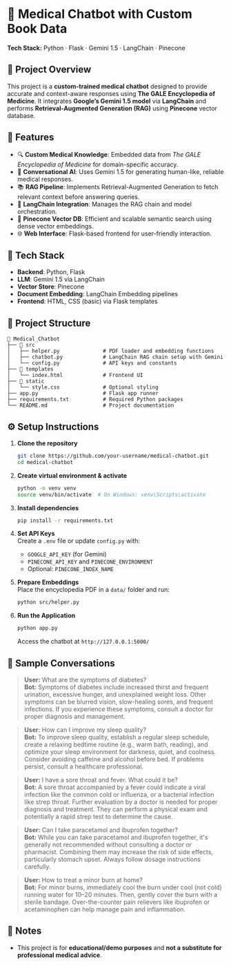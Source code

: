 # 🧠 Medical Chatbot with Custom Book Data  
**Tech Stack:** Python · Flask · Gemini 1.5 · LangChain · Pinecone

## 📌 Project Overview
This project is a **custom-trained medical chatbot** designed to provide accurate and context-aware responses using **The GALE Encyclopedia of Medicine**. It integrates **Google’s Gemini 1.5 model** via **LangChain** and performs **Retrieval-Augmented Generation (RAG)** using **Pinecone** vector database.

## 🚀 Features
- 🔍 **Custom Medical Knowledge**: Embedded data from *The GALE Encyclopedia of Medicine* for domain-specific accuracy.
- 🤖 **Conversational AI**: Uses Gemini 1.5 for generating human-like, reliable medical responses.
- 📚 **RAG Pipeline**: Implements Retrieval-Augmented Generation to fetch relevant context before answering queries.
- 🧩 **LangChain Integration**: Manages the RAG chain and model orchestration.
- 💾 **Pinecone Vector DB**: Efficient and scalable semantic search using dense vector embeddings.
- 🌐 **Web Interface**: Flask-based frontend for user-friendly interaction.

## 🧰 Tech Stack
- **Backend**: Python, Flask  
- **LLM**: Gemini 1.5 via LangChain  
- **Vector Store**: Pinecone  
- **Document Embedding**: LangChain Embedding pipelines  
- **Frontend**: HTML, CSS (basic) via Flask templates  

## 📂 Project Structure
```
📁 Medical_Chatbot
├── 📁 src
│   ├── helper.py              # PDF loader and embedding functions
│   ├── chatbot.py             # LangChain RAG chain setup with Gemini
│   └── config.py              # API keys and constants
├── 📁 templates
│   └── index.html             # Frontend UI
├── 📁 static
│   └── style.css              # Optional styling
├── app.py                     # Flask app runner
├── requirements.txt           # Required Python packages
└── README.md                  # Project documentation
```

## ⚙️ Setup Instructions

1. **Clone the repository**  
   ```bash
   git clone https://github.com/your-username/medical-chatbot.git
   cd medical-chatbot
   ```

2. **Create virtual environment & activate**  
   ```bash
   python -m venv venv
   source venv/bin/activate  # On Windows: venv\Scripts\activate
   ```

3. **Install dependencies**  
   ```bash
   pip install -r requirements.txt
   ```

4. **Set API Keys**  
   Create a `.env` file or update `config.py` with:
   - `GOOGLE_API_KEY` (for Gemini)
   - `PINECONE_API_KEY` and `PINECONE_ENVIRONMENT`
   - Optional: `PINECONE_INDEX_NAME`

5. **Prepare Embeddings**  
   Place the encyclopedia PDF in a `data/` folder and run:
   ```bash
   python src/helper.py
   ```

6. **Run the Application**  
   ```bash
   python app.py
   ```
   Access the chatbot at `http://127.0.0.1:5000/`

## 💬 Sample Conversations

> **User:** What are the symptoms of diabetes?  
> **Bot:** Symptoms of diabetes include increased thirst and frequent urination, excessive hunger, and unexplained weight loss. Other symptoms can be blurred vision, slow-healing sores, and frequent infections. If you experience these symptoms, consult a doctor for proper diagnosis and management.

> **User:** How can I improve my sleep quality?  
> **Bot:** To improve sleep quality, establish a regular sleep schedule, create a relaxing bedtime routine (e.g., warm bath, reading), and optimize your sleep environment for darkness, quiet, and coolness. Consider avoiding caffeine and alcohol before bed. If problems persist, consult a healthcare professional.

> **User:** I have a sore throat and fever. What could it be?  
> **Bot:** A sore throat accompanied by a fever could indicate a viral infection like the common cold or influenza, or a bacterial infection like strep throat. Further evaluation by a doctor is needed for proper diagnosis and treatment. They can perform a physical exam and potentially a rapid strep test to determine the cause.

> **User:** Can I take paracetamol and ibuprofen together?  
> **Bot:** While you can take paracetamol and ibuprofen together, it's generally not recommended without consulting a doctor or pharmacist. Combining them may increase the risk of side effects, particularly stomach upset. Always follow dosage instructions carefully.

> **User:** How to treat a minor burn at home?  
> **Bot:** For minor burns, immediately cool the burn under cool (not cold) running water for 10–20 minutes. Then, gently cover the burn with a sterile bandage. Over-the-counter pain relievers like ibuprofen or acetaminophen can help manage pain and inflammation.

## 📝 Notes
- This project is for **educational/demo purposes** and **not a substitute for professional medical advice**.

